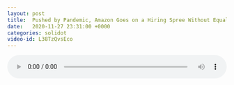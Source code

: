 ```yaml
---
layout: post
title:  Pushed by Pandemic, Amazon Goes on a Hiring Spree Without Equal
date:   2020-11-27 23:31:00 +0000
categories: solidot
video-id: L38TzQvsEco
---
```


<audio src="/assets/6b12ede215b40986b7ec66e9cc241413.mp3" style="width: 100%;" controls></audio>

